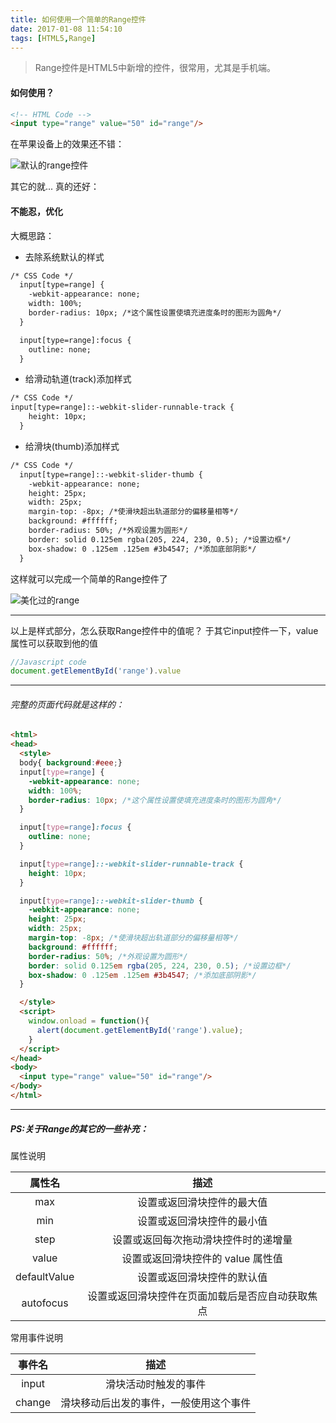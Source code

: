 ```yaml
---
title: 如何使用一个简单的Range控件
date: 2017-01-08 11:54:10
tags: [HTML5,Range]
---
```


> Range控件是HTML5中新增的控件，很常用，尤其是手机端。

#### 如何使用？
```html
<!-- HTML Code -->
<input type="range" value="50" id="range"/>
```
在苹果设备上的效果还不错：

![默认的range控件](http://upload-images.jianshu.io/upload_images/1449977-a22d987c8191b5ad.png?imageMogr2/auto-orient/strip%7CimageView2/2/w/1240)

其它的就... 真的还好：

#### 不能忍，优化
大概思路：
- 去除系统默认的样式
```html
/* CSS Code */
  input[type=range] {
  	-webkit-appearance: none;
  	width: 100%;
  	border-radius: 10px; /*这个属性设置使填充进度条时的图形为圆角*/
  }

  input[type=range]:focus {
  	outline: none;
  }
```
- 给滑动轨道(track)添加样式
```html
/* CSS Code */
input[type=range]::-webkit-slider-runnable-track {
  	height: 10px;
  }
```
- 给滑块(thumb)添加样式
```html
/* CSS Code */
  input[type=range]::-webkit-slider-thumb {
  	-webkit-appearance: none;
  	height: 25px;
  	width: 25px;
  	margin-top: -8px; /*使滑块超出轨道部分的偏移量相等*/
  	background: #ffffff;
  	border-radius: 50%; /*外观设置为圆形*/
  	border: solid 0.125em rgba(205, 224, 230, 0.5); /*设置边框*/
  	box-shadow: 0 .125em .125em #3b4547; /*添加底部阴影*/
  }
```

这样就可以完成一个简单的Range控件了

![美化过的range](http://upload-images.jianshu.io/upload_images/1449977-981d89e901a96105.png?imageMogr2/auto-orient/strip%7CimageView2/2/w/1240)

---

以上是样式部分，怎么获取Range控件中的值呢？
于其它input控件一下，value属性可以获取到他的值

```javascript
//Javascript code
document.getElementById('range').value
```


---


###### 完整的页面代码就是这样的：
```html
<html>
<head>
  <style>
  body{ background:#eee;}
  input[type=range] {
  	-webkit-appearance: none;
  	width: 100%;
  	border-radius: 10px; /*这个属性设置使填充进度条时的图形为圆角*/
  }

  input[type=range]:focus {
  	outline: none;
  }

  input[type=range]::-webkit-slider-runnable-track {
  	height: 10px;
  }

  input[type=range]::-webkit-slider-thumb {
  	-webkit-appearance: none;
  	height: 25px;
  	width: 25px;
  	margin-top: -8px; /*使滑块超出轨道部分的偏移量相等*/
  	background: #ffffff;
  	border-radius: 50%; /*外观设置为圆形*/
  	border: solid 0.125em rgba(205, 224, 230, 0.5); /*设置边框*/
  	box-shadow: 0 .125em .125em #3b4547; /*添加底部阴影*/
  }

  </style>
  <script>
    window.onload = function(){
      alert(document.getElementById('range').value);
    }
  </script>
</head>
<body>
  <input type="range" value="50" id="range"/>
</body>
</html>
```

---

##### PS:关于Range的其它的一些补充：
属性说明

| 属性名 | 描述 |
|:-----:|:-----:|
|max|设置或返回滑块控件的最大值|
|min	|设置或返回滑块控件的最小值|
|step	|设置或返回每次拖动滑块控件时的递增量|
|value	|设置或返回滑块控件的 value 属性值|
|defaultValue	|设置或返回滑块控件的默认值|
|autofocus	|设置或返回滑块控件在页面加载后是否应自动获取焦点|

常用事件说明

| 事件名 | 描述 |
|:-----:|:-----:|
|input|滑块活动时触发的事件|
|change|滑块移动后出发的事件，一般使用这个事件|
